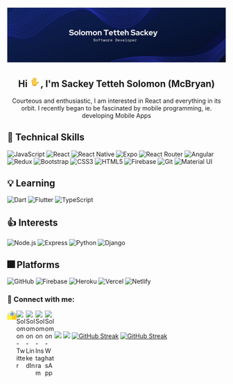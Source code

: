 <p align="center">
<img src="https://github.com/mcbryan1/mcbryan1/blob/2d925c1c6c9ec1a9f3f08155279bddfad482a3e3/images/linkedIn.png" alt="Banner">
</p>

<h2 align="center">Hi <img src="https://github.com/mcbryan1/mcbryan1/blob/2d925c1c6c9ec1a9f3f08155279bddfad482a3e3/images/wave-animated.gif" width="25px">, I'm Sackey Tetteh Solomon (McBryan)</h2>
<p align="center">Courteous and enthusiastic, I am interested in React and everything in its orbit. I recently began to be fascinated by mobile programming, ie. developing Mobile Apps</p>

## 💼 Technical Skills
![JavaScript](https://img.shields.io/badge/javascript-%23323330.svg?style=for-the-badge&logo=javascript&logoColor=%23F7DF1E)
![React](https://img.shields.io/badge/react-%2320232a.svg?style=for-the-badge&logo=react&logoColor=%2361DAFB)
![React Native](https://img.shields.io/badge/react_native-%2320232a.svg?style=for-the-badge&logo=react&logoColor=%2361DAFB)
![Expo](https://img.shields.io/badge/expo-1C1E24?style=for-the-badge&logo=expo&logoColor=#D04A37)
![React Router](https://img.shields.io/badge/React_Router-CA4245?style=for-the-badge&logo=react-router&logoColor=white)
![Angular](https://img.shields.io/badge/Angular-DD0031?style=for-the-badge&logo=angular&logoColor=white)
![Redux](https://img.shields.io/badge/redux-%23593d88.svg?style=for-the-badge&logo=redux&logoColor=white)
![Bootstrap](https://img.shields.io/badge/bootstrap-%23563D7C.svg?style=for-the-badge&logo=bootstrap&logoColor=white)
![CSS3](https://img.shields.io/badge/css3-%231572B6.svg?style=for-the-badge&logo=css3&logoColor=white)
![HTML5](https://img.shields.io/badge/html5-%23E34F26.svg?style=for-the-badge&logo=html5&logoColor=white)
![Firebase](https://img.shields.io/badge/Firebase-%23FFCB00.svg?style=for-the-badge&logo=firebase&logoColor=white)
![Git](https://img.shields.io/badge/Git-F1502F?style=for-the-badge&logo=git&logoColor=white)
![Material UI](https://img.shields.io/badge/Material_UI-%231572B6.svg?style=for-the-badge&logo=material-ui&logoColor=white)


## 💡 Learning
![Dart](https://img.shields.io/badge/Dart-%2300B4DB.svg?style=for-the-badge&logo=dart&logoColor=white)
![Flutter](https://img.shields.io/badge/Flutter-%23FFCB00.svg?style=for-the-badge&logo=flutter&logoColor=white)
![TypeScript](https://img.shields.io/badge/TypeScript-%23007ACC.svg?style=for-the-badge&logo=typescript&logoColor=white)

## 👍 Interests
![Node.js](https://img.shields.io/badge/Node.js-6DA55F?style=for-the-badge&logo=nodejs&logoColor=white)
![Express](https://img.shields.io/badge/Express-%2320232a.svg?style=for-the-badge&logo=express&logoColor=white)
![Python](https://img.shields.io/badge/Python-%23E34F26.svg?style=for-the-badge&logo=python&logoColor=white)
![Django](https://img.shields.io/badge/Django-134721?style=for-the-badge&logo=django&logoColor=white)



## 🎆 Platforms
![GitHub](https://img.shields.io/badge/GitHub-040608?style=for-the-badge&logo=github&logoColor=white)
![Firebase](https://img.shields.io/badge/Firebase-%23FFCB00.svg?style=for-the-badge&logo=firebase&logoColor=white)
![Heroku](https://img.shields.io/badge/Heroku-181ab5?style=for-the-badge&logo=heroku&logoColor=white)
![Vercel](https://img.shields.io/badge/Vercel-040608?style=for-the-badge&logo=vercel&logoColor=white)
![Netlify](https://img.shields.io/badge/Netlify-298ee6?style=for-the-badge&logo=netlify&logoColor=white)


### 🤝 Connect with me:
<a href="mailto:solomontetteh.st@outlook.com"><img align="left" src="https://raw.githubusercontent.com/ofoe-fiergbor/ofoe-fiergbor/main/images/email.png" alt="Ofoe Fiergbor | Email" width="21px"/></a>
<a href="https://twitter.com/mcbryan1z" target="_blank">
  <img align="left" alt="Solomon - Twitter" width="22px" src="https://upload.wikimedia.org/wikipedia/sco/9/9f/Twitter_bird_logo_2012.svg"/>
</a>
<a href="https://www.linkedin.com/in/solomon-tetteh-a7b605190/" target="_blank">
  <img align="left"  alt="Solomon - LinkedIn" src="https://upload.wikimedia.org/wikipedia/commons/thumb/e/e9/Linkedin_icon.svg/256px-Linkedin_icon.svg.png" width="22px">
</a>
<a href="https://www.instagram.com/else_coding/" target="_blank">
  <img align="left" alt="Solomon - Instagram" width="22px" src="https://upload.wikimedia.org/wikipedia/commons/e/e7/Instagram_logo_2016.svg"/>
</a>
<a href="https://wa.link/6whkd6" target="_blank">
  <img align="left" alt="Solomon - WhatsApp" width="22px" src="https://upload.wikimedia.org/wikipedia/commons/6/6b/WhatsApp.svg"/>
</a>
<br>
<br>

![](https://github-profile-summary-cards.vercel.app/api/cards/repos-per-language?username=mcbryan1&theme=solarized_dark)
![](https://github-profile-summary-cards.vercel.app/api/cards/most-commit-language?username=mcbryan1&theme=solarized_dark)
[![GitHub Streak](https://github-readme-streak-stats.herokuapp.com?user=mcbryan1&theme=solarized-dark&hide_border=true&date_format=j%20M%5B%20Y%5D)](https://git.io/streak-stats)
[![GitHub Streak](https://github-readme-streak-stats.herokuapp.com?user=ofoe-fiergbore&theme=solarized-dark&hide_border=true&date_format=j%20M%5B%20Y%5D)](https://git.io/streak-stats)

